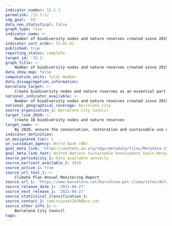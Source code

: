 ```yaml
---
indicator_number: 15.1.1
permalink: /15-1-1/
sdg_goal: '15'
data_non_statistical: false
graph_type: line
indicator_name: >-
    Number of biodiversity nodes and nature reserves created since 2015
indicator_sort_order: 15-01-01
published: true
reporting_status: complete
target_id: '15.1'
graph_title: >-
    Number of biodiversity nodes and nature reserves created since 2015
data_show_map: false
computation_units: Total Number
data_disaggregation_information:
barcelona_target: >-
    Create biodiversity nodes and nature reserves as an essential part of urban green infrastructure
national_indicator_available: >-
    Number of biodiversity nodes and nature reserves created since 2015
national_geographical_coverage: Barcelona City
source_organisation_1: Barcelona City Council
target_line_2030: >-
    Create 10 biodiversity nodes and nature reserves
target_name: >-
    By 2020, ensure the conservation, restoration and sustainable use of terrestrial and inland freshwater ecosystems and their services, in particular forests, wetlands, mountains and drylands, in line with obligations under international agreements
indicator_definition:
un_designated_tier: 1
un_custodian_agency: World Bank (WB)
goal_meta_link: 'https://unstats.un.org/sdgs/metadata/files/Metadata-15-01-01.pdf'
goal_meta_link_text: United Nations Sustainable Development Goals Metadata (pdf 894kB)
source_periodicity_1: Data available annually
source_earliest_available_1: 2019
source_active_1: true
source_url_text_1: >-
    Climate Plan Annual Monitoring Report
source_url_1: 'https://www.barcelona.cat/barcelona-pel-clima/sites/default/files/documents/pla_pel_clima_-_informe_anual201841219.pdf'
source_release_date_1: '2021-04-27'
source_next_release_1: '2022-04-27'
source_statistical_classification_1: 
source_contact_1: comissionat2030@bcn.cat
source_other_info_1: >-
    Barcelona City Council
tags:
---
```

